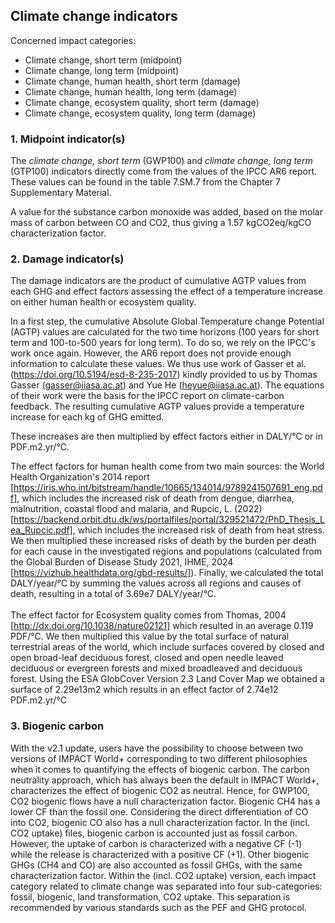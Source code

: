 ## Climate change indicators

Concerned impact categories:
- Climate change, short term (midpoint)
- Climate change, long term (midpoint)
- Climate change, human health, short term (damage)
- Climate change, human health, long term (damage)
- Climate change, ecosystem quality, short term (damage)
- Climate change, ecosystem quality, long term (damage)

### 1. Midpoint indicator(s)
The _climate change, short term_ (GWP100) and _climate change, long term_ (GTP100) indicators directly come from the values 
of the IPCC AR6 report. These values can be found in the table 7.SM.7 from the Chapter 7 Supplementary Material.

A value for the substance carbon monoxide was added, based on the molar mass of carbon between CO and CO2, thus giving 
a 1.57 kgCO2eq/kgCO characterization factor.

### 2. Damage indicator(s)
The damage indicators are the product of cumulative AGTP values from each GHG and effect factors assessing the effect
of a temperature increase on either human health or ecosystem quality.

In a first step, the cumulative Absolute Global Temperature change Potential (AGTP) values are calculated for the two
time horizons (100 years for short term and 100-to-500 years for long term). To do so, we rely on the IPCC's work once again.
However, the AR6 report does not provide enough information to calculate these values. We thus use work of Gasser et al. 
(https://doi.org/10.5194/esd-8-235-2017) kindly provided to us by Thomas Gasser (gasser@iiasa.ac.at) and 
Yue He (heyue@iiasa.ac.at). The equations of their work were the basis for the IPCC report on climate-carbon feedback. The
resulting cumulative AGTP values provide a temperature increase for each kg of GHG emitted.<br>

These increases are then multiplied by effect factors either in DALY/°C or in PDF.m2.yr/°C.<br>

The effect factors for human health come from two main sources: the World Health Organization's 2014 report 
[https://iris.who.int/bitstream/handle/10665/134014/9789241507691_eng.pdf], which includes the increased risk of death 
from dengue, diarrhea, malnutrition, coastal flood and malaria, and Rupcic, L. (2022) 
[https://backend.orbit.dtu.dk/ws/portalfiles/portal/329521472/PhD_Thesis_Lea_Rupcic.pdf], which includes the increased 
risk of death from heat stress.
We then multiplied these increased risks of death by the burden per death for each cause in the investigated regions and 
populations (calculated from the Global Burden of Disease Study 2021, IHME, 2024 [https://vizhub.healthdata.org/gbd-results/]).
Finally, we calculated the total DALY/year/°C by summing the values across all regions and causes of death, resulting in 
a total of 3.69e7 DALY/year/°C.<br> <br>
The effect factor for Ecosystem quality comes from Thomas, 2004 [http://dx.doi.org/10.1038/nature02121] which resulted 
in an average 0.119 PDF/°C. We then multiplied this value by the total surface of natural terrestrial areas of the world,
which include surfaces covered by closed and open broad-leaf deciduous forest, closed and open needle leaved deciduous or
evergreen forests and mixed broadleaved and deciduous forest. Using the ESA GlobCover Version 2.3 Land Cover Map we 
obtained a surface of 2.29e13m2 which results in an effect factor of 2.74e12 PDF.m2.yr/°C

### 3. Biogenic carbon
With the v2.1 update, users have the possibility to choose between two versions of IMPACT World+ corresponding to two 
different philosophies when it comes to quantifying the effects of biogenic carbon. The carbon neutrality approach, 
which has always been the default in IMPACT World+, characterizes the effect of biogenic CO2 as neutral. 
Hence, for GWP100, CO2 biogenic flows have a null characterization factor. Biogenic CH4 has a lower CF than the fossil one. 
Considering the direct differentiation of CO into CO2, biogenic CO also has a null characterization factor.
In the (incl. CO2 uptake) files, biogenic carbon is accounted just as fossil carbon. However, the uptake of carbon is 
characterized with a negative CF (-1) while the release is characterized with a positive CF (+1). Other biogenic GHGs 
(CH4 and CO) are also accounted as fossil GHGs, with the same characterization factor.
Within the (incl. CO2 uptake) version, each impact category related to climate change was separated into four 
sub-categories: fossil, biogenic, land transformation, CO2 uptake. This separation is recommended by various standards 
such as the PEF and GHG protocol.
